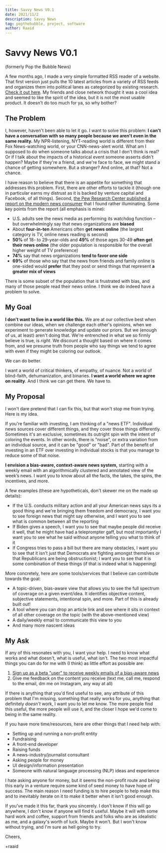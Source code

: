 ```yaml
---
title: Savvy News V0.1
date: 2021/11/2
description: Savvy News
tag: popthebubble, project, software
author: Raaid
---
```


# Savvy News V0.1
(formerly Pop the Bubble News)

A few months ago, I made a very simple formatted RSS reader of a website. That first version just pulls the 10 latest articles from a variety of RSS feeds and organizes them into political lanes as categorized by existing research. [Check it out here](https://popthebubble.news/). My friends and close network thought it was a cool idea and seemed to like the spirit of the idea, but it is not the most usable product. It doesn't do too much for ya, so why bother?

## The Problem

I, however, haven't been able to let it go. I want to solve this problem: **I can't have a conversation with so many people because we aren't even in the same reality.** My NPR-listening, NYT-reading world is different from their Fox News-watching world, or your CNN-news-alert world. What am I supposed to do when someone talks about a crisis that I don't think is real? Or if I talk about the impacts of a historical event someone asserts didn't happen? Maybe if they're a friend, and we're face to face, we might stand a chance of getting somewhere. But a stranger? And online, at that? Not a chance.

I have reason to believe that there is an appetite for something that addresses this problem. First, there are other efforts to tackle it (though one in particular earns my distrust as it is backed by venture capital and Facebook, of all things). Second, [the Pew Research Center published a report on the modern news consumer](https://www.pewresearch.org/journalism/2016/07/07/the-modern-news-consumer/) that I found rather illuminating. Some key points from the report (all emphasis is mine):

- U.S. adults see the news media as performing its watchdog function – but overwhelmingly say that news organizations are **biased**
- About **four-in-ten** Americans often **get news online** (the largest category is TV, online news reading is second)
- **50%** of 18- to 29-year-olds and **49%** of those ages 30-49 **often get their news online** (the older population is responsible for the overall higher weight of TV preference)
- **74%** say that news organizations **tend to favor one side**
- **69%** of those who say that the news from friends and family online is one-sided would **prefer** that they post or send things that represent **a greater mix of views**

There is some subset of the population that is frustrated with bias, and many of those people read their news online. I think we do indeed have a problem to solve.

## My Goal

**I don't want to live in a world like this.** We are at our collective best when combine our ideas, when we challenge each other's opinions, when we experiment to generate knowledge and update our priors. But we (enough of us, at least) aren't doing that. We're entrenched in what we so firmly believe is true, is *right*. We discount a thought based on where it comes from, and we presume truth from people who say things we tend to agree with even if they might be coloring our outlook.

We can do better.

I want a world of critical thinkers, of empathy, of nuance. Not a world of blind-faith, dehumanization, and binaries. **I want a world where we agree on reality**. And I think we can get there. We have to.

## My Proposal

I won't dare pretend that I can fix this, but that won't stop me from trying. Here is my idea.

If you're familiar with investing, I am thinking of a "news ETF". Individual news sources cover different things, and they cover those things differently. Sometimes it's an exclusive, sometimes its outright spin with the intent of coloring the events. In other words, there is "noise", or extra variation from an individual source, and it can be "good" or "bad". Part of the benefit of investing in an ETF over investing in individual stocks is that you manage to reduce some of that noise.

**I envision a bias-aware, context-aware news system,** starting with a weekly email with an algorithmically clustered and annotated view of the week’s news. I want you to know about all the facts, the takes, the spins, the incentives, and more.

A few examples (these are hypotheticals, don't skewer me on the made up details):
- If the U.S. conducts military action and all your American news says its a good thing and we're bringing them freedom and democracy, I want you to see foreign news that might say otherwise, and I want you to see what is common between all the reporting
- If Biden gives a speech, I want you to see that maybe people did receive it well, that he might have had a teleprompter gaff, but most importantly I want you to see what he said without anyone telling you what to think of it
- If Congress tries to pass a bill but there are many obstacles, I want you to see that it isn't just that Democrats are fighting amongst themslves or that Republicans are being obstructionist; I want you to see that it is some combination of these things (if that is indeed what is happening)

More concretely, here are some tools/services that I believe can contribute towards the goal:

- A topic-driven, bias-aware view that allows you to see the full spectrum of coverage on a given event/idea. It identifies objective content, subjective statements, intentional spin, and more. Part of this is already built out!
- A tool where you can drop an article link and see where it sits in context of all other coverage on the topic (with the above-mentioned view)
- A daily/weekly email to communicate this view to you
- And many more nascent ideas

## My Ask

If any of this resonates with you, I want your help. I need to know what works and what doesn't, what is useful, what isn't. The two most impactful things you can do for me with (I think) as little effort as possible are:

1. [Sign up as a beta "user" to receive weekly emails of a bias-aware news](https://forms.gle/6u2PDJGRiJno5EK96)
2. Give me feedback on the content you receive (text me, call me, respond to the email, dm me on Instagram, any way at all)

If there is anything that you'd find useful to see, any attribute of this problem that I'm missing, something that really works for you, anything that definitely *doesn't* work, I want you to let me know. The more people find this useful, the more people will use it, and the closer I hope we'd come to being in the same reality.

If you have more time/resources, here are other things that I need help with:

- Setting up and running a non-profit entity
- Fundraising
- A front-end developer
- Raising funds
- A news-industry/journalist consultant
- Asking people for money
- UI design/information presentation
- Someone with natural language processing (NLP) ideas and experience

I hate asking anyone for money, but it seems the non-profit route and being this early in a venture require some kind of seed money to have hope of success. The main reason I need funding is to hire people to help make this and to inevitably iterate on it to make it better when it isn't good enough.

If you've made it this far, thank you sincerely. I don't know if this will go anywhere, I don't know if anyone will find it useful. Maybe it will with some hard work and coffee, support from friends and folks who are as idealistic as me, and a galaxy's worth of luck. Maybe it won't. But I won't know without trying, and I'm sure as hell going to try.

Cheers,

+raaid
